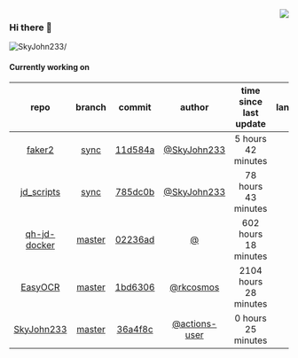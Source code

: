 <img align="right" src="https://github-readme-stats.vercel.app/api?username=SkyJohn233&show_icons=true&hide_title=true&theme=dark" />

### Hi there 👋



<p align="left"> <img src=https://komarev.com/ghpvc/?username=SkyJohn233 alt=SkyJohn233/> </p>


<!--
**yzs981130/yzs981130** is a ✨ _special_ ✨ repository because its `README.md` (this file) appears on your GitHub profile.

Here are some ideas to get you started:

- 🔭 I’m currently working on ...
- 🌱 I’m currently learning ...
- 👯 I’m looking to collaborate on ...
- 🤔 I’m looking for help with ...
- 💬 Ask me about ...
- 📫 How to reach me: ...
- 😄 Pronouns: ...
- ⚡ Fun fact: ...
-->

#### Currently working on


| repo | branch | commit | author | time since last update | language |
|:---:|:---:|:---:|:---:|:---:|:---:|
| [faker2](https://github.com/SkyJohn233/faker2) | [sync](https://github.com/SkyJohn233/faker2/tree/sync) |[11d584a](https://github.com/SkyJohn233/faker2/commit/11d584a58782c4b85eba4569231d090a998ce4d8) | [@SkyJohn233](https://github.com/SkyJohn233) |5 hours 42 minutes | ![](https://img.shields.io/badge/language-JavaScript-default.svg?style=flat-square)|
| [jd_scripts](https://github.com/SkyJohn233/jd_scripts) | [sync](https://github.com/SkyJohn233/jd_scripts/tree/sync) |[785dc0b](https://github.com/SkyJohn233/jd_scripts/commit/785dc0b56ff119de2a56b26d3f996ad720778bd9) | [@SkyJohn233](https://github.com/SkyJohn233) |78 hours 43 minutes | ![](https://img.shields.io/badge/language-JavaScript-default.svg?style=flat-square)|
| [qh-jd-docker](https://github.com/SkyJohn233/qh-jd-docker) | [master](https://github.com/SkyJohn233/qh-jd-docker/tree/master) |[02236ad](https://github.com/SkyJohn233/qh-jd-docker/commit/02236ad5ac33f28b955bf23ba78678d9ca76669d) | [@]() |602 hours 18 minutes | ![](https://img.shields.io/badge/language-JavaScript-default.svg?style=flat-square)|
| [EasyOCR](https://github.com/SkyJohn233/EasyOCR) | [master](https://github.com/SkyJohn233/EasyOCR/tree/master) |[1bd6306](https://github.com/SkyJohn233/EasyOCR/commit/1bd6306d949c70dc1460a6d57f10ada05e8fda03) | [@rkcosmos](https://github.com/rkcosmos) |2104 hours 28 minutes | ![](https://img.shields.io/badge/language-Python-default.svg?style=flat-square)|
| [SkyJohn233](https://github.com/SkyJohn233/SkyJohn233) | [master](https://github.com/SkyJohn233/SkyJohn233/tree/master) |[36a4f8c](https://github.com/SkyJohn233/SkyJohn233/commit/36a4f8c2e008801662c81cfa121c43a60f01f4c1) | [@actions-user](https://github.com/actions-user) |0 hours 25 minutes | ![](https://img.shields.io/badge/language-Go-default.svg?style=flat-square)|
